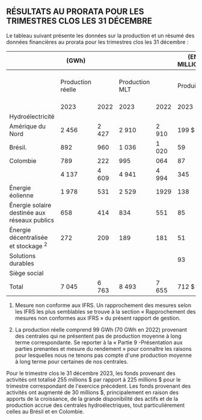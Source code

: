 ## RÉSULTATS AU PRORATA POUR LES TRIMESTRES CLOS LES 31 DÉCEMBRE

Le tableau suivant présente les données sur la production et un résumé des données financières au prorata pour les trimestres clos les 31 décembre :

|                                                | (GWh)             |       |                |       | (EN MILLIONS) |        |                           |                     |                                  |        |
|------------------------------------------------|-------------------|-------|----------------|-------|---------------|--------|---------------------------|---------------------|----------------------------------|--------|
|                                                | Production réelle |       | Production MLT |       | Produits      |        | BAIIA ajusté <sup>1</sup> |                     | Fonds provenant<br>des activités |        |
|                                                | 2023              | 2022  | 2023           | 2022  | 2023          | 2022   | 2023                      | 2022                | 2023                             | 2022   |
| Hydroélectricité                               |                   |       |                |       |               |        |                           |                     |                                  |        |
| Amérique du Nord                               | 2 456             | 2 427 | 2 910          | 2 910 | 199 \$        | 219 \$ | 121 \$                    | 131 \$              | 55 \$                            | 87 \$  |
| Brésil.<br>                                    | 892               | 960   | 1 036          | 1 020 | 59            | 55     | 40                        | 40                  | 34                               | 38     |
| Colombie                                       | 789               | 222   | 995            | 064   | 87            | 68     | 41                        | 58                  | 16                               | 33     |
|                                                | 4 137             | 4 609 | 4 941          | 4 994 | 345           | 342    | 202                       | 229                 | 105                              | 158    |
| Énergie éolienne                               | 1 978             | 531   | 2 529          | 1929  | 138           | 143    | 131                       | 124                 | 103                              | 97     |
| Énergie solaire destinée aux réseaux publics   | 658               | 414   | 834            | 551   | 85            | 77     | 121                       | 54                  | 93                               | 29     |
| Énergie décentralisée et stockage <sup>2</sup> | 272               | 209   | 189            | 181   | 51            | 70     | 42                        | 48                  | 26                               | 35     |
| Solutions durables                             |                   |       |                |       | 93            | 13     | 28                        | 2                   | 22                               |        |
| Siège social                                   |                   |       |                |       |               |        | O                         | 4                   | (94)                             | (95)   |
| Total                                          | 7 045             | 6 763 | 8 493          | 7 655 | 712 \$        | 645    | 530 \$                    | 461<br>$\mathbb{S}$ | 255                              | 225 \$ |

1) Mesure non conforme aux IFRS. Un rapprochement des mesures selon les IFRS les plus semblables se trouve à la section « Rapprochement des mesures non conformes aux IFRS » du présent rapport de gestion.

2) La production réelle comprend 99 GWh (70 GWh en 2022) provenant des centrales qui ne présentent pas de production moyenne à long terme correspondante. Se reporter à la « Partie 9 -Présentation aux parties prenantes et mesure du rendement » pour connaître les raisons pour lesquelles nous ne tenons pas compte d'une production moyenne à long terme pour certaines de nos centrales.

Pour le trimestre clos le 31 décembre 2023, les fonds provenant des activités ont totalisé 255 millions \$ par rapport à 225 millions \$ pour le trimestre correspondant de l'exercice précédent. Les fonds provenant des activités ont augmenté de 30 millions \$, principalement en raison des apports de la croissance, de la grande disponibilité des actifs et de la production accrue des centrales hydroélectriques, tout particulièrement celles au Brésil et en Colombie.